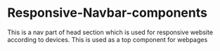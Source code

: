 # Responsive-Navbar-components
This is a nav part of head section  which is used for responsive website according to devices.
This is used as a top component for webpages
